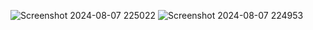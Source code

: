 ![Screenshot 2024-08-07 225022](https://github.com/user-attachments/assets/7a5cf3b2-92a6-44e0-9518-0907219261e6)
![Screenshot 2024-08-07 224953](https://github.com/user-attachments/assets/42da34c1-c73f-42ac-95e8-7fa36034eb5e)
